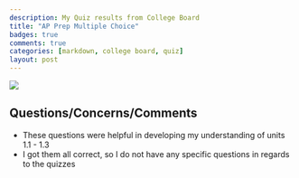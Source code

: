 ```yaml
---
description: My Quiz results from College Board 
title: "AP Prep Multiple Choice"
badges: true
comments: true
categories: [markdown, college board, quiz]
layout: post
---
```

<html>
<img src ="https://user-images.githubusercontent.com/109186517/193489433-7bd8fb0f-a403-44a9-9db6-e3b0ea303cb3.png"> 
</html>

## Questions/Concerns/Comments
- These questions were helpful in developing my understanding of units 1.1 - 1.3
- I got them all correct, so I do not have any specific questions in regards to the quizzes